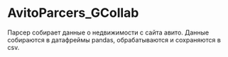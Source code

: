 # AvitoParcers_GCollab

Парсер собирает данные о недвижимости с сайта авито. Данные собираются в датафреймы pandas, обрабатываются и сохраняются в csv.
